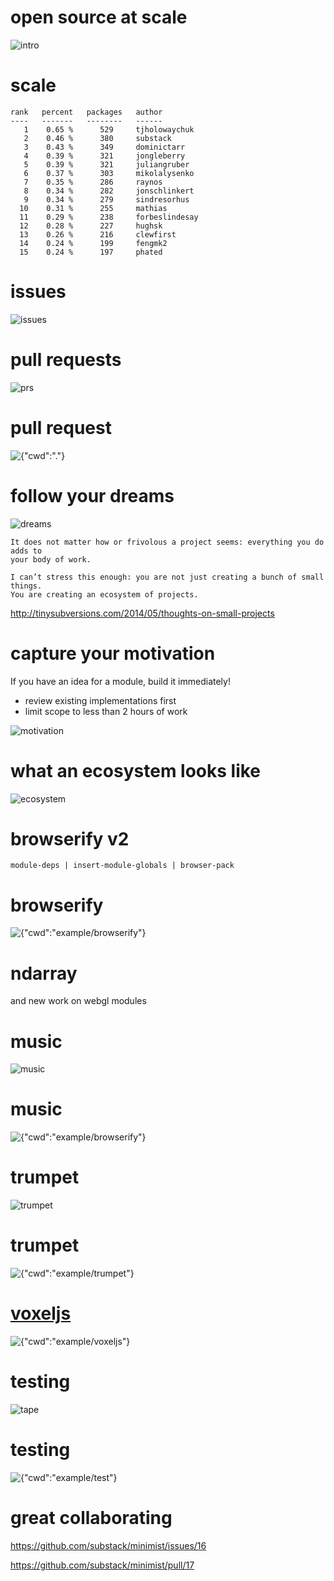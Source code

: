 # open source at scale

![intro](images/intro.png)

# scale

```
rank   percent   packages   author
----   -------   --------   ------
   1    0.65 %      529     tjholowaychuk
   2    0.46 %      380     substack
   3    0.43 %      349     dominictarr
   4    0.39 %      321     jongleberry
   5    0.39 %      321     juliangruber
   6    0.37 %      303     mikolalysenko
   7    0.35 %      286     raynos
   8    0.34 %      282     jonschlinkert
   9    0.34 %      279     sindresorhus
  10    0.31 %      255     mathias
  11    0.29 %      238     forbeslindesay
  12    0.28 %      227     hughsk
  13    0.26 %      216     clewfirst
  14    0.24 %      199     fengmk2
  15    0.24 %      197     phated
```

# issues

![issues](images/issues.png)

# pull requests

![prs](images/pr.png)

# pull request

![{"cwd":"."}](images/terminal.png)

# follow your dreams

![dreams](images/follow_your_dreams.png)

```
It does not matter how or frivolous a project seems: everything you do adds to
your body of work.

I can’t stress this enough: you are not just creating a bunch of small things.
You are creating an ecosystem of projects.
```

http://tinysubversions.com/2014/05/thoughts-on-small-projects

# capture your motivation

If you have an idea for a module, build it immediately!

* review existing implementations first
* limit scope to less than 2 hours of work

![motivation](images/motivation.png)

# what an ecosystem looks like

![ecosystem](images/dat.gif)

# browserify v2

<code>module-deps | insert-module-globals | browser-pack</code>

# browserify

![{"cwd":"example/browserify"}](images/terminal.png)

# ndarray

and new work on webgl modules

# music

![music](images/music.png)

# music

![{"cwd":"example/browserify"}](images/terminal.png)

# trumpet

![trumpet](images/trumpet.png)

# trumpet

![{"cwd":"example/trumpet"}](images/terminal.png)

# [voxeljs](example/voxeljs/spider)

![{"cwd":"example/voxeljs"}](images/terminal.png)

# testing

![tape](images/tape.png)

# testing

![{"cwd":"example/test"}](images/terminal.png)

# great collaborating

https://github.com/substack/minimist/issues/16

https://github.com/substack/minimist/pull/17
